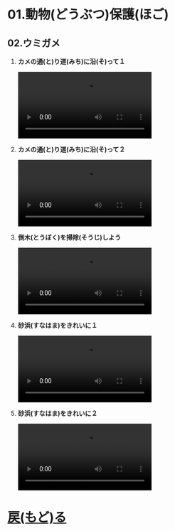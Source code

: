 # 01.動物(どうぶつ)保護(ほご)
## 02.ウミガメ

1. **カメの通(と)り道(みち)に沿(そ)って１**
	<br>

	<video controls>
	  <source src="01_カメの通り道に沿って１.mp4" type="video/mp4" />
	</video>
1. **カメの通(と)り道(みち)に沿(そ)って２**
	<br>

	<video controls>
	  <source src="02_カメの通り道に沿って２.mp4" type="video/mp4" />
	</video>
1. **倒木(とうぼく)を掃除(そうじ)しよう**
	<br>

	<video controls>
	  <source src="03_倒木を掃除しよう.mp4" type="video/mp4" />
	</video>
1. **砂浜(すなはま)をきれいに１**
	<br>

	<video controls>
	  <source src="04_砂浜をきれいに１.mp4" type="video/mp4" />
	</video>
1. **砂浜(すなはま)をきれいに２**
	<br>

	<video controls>
	  <source src="05_砂浜をきれいに２.mp4" type="video/mp4" />
	</video>

# [戻(もど)る](../video01.html)